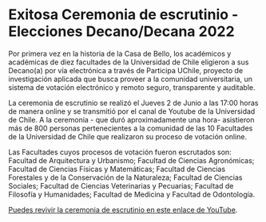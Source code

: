 # Exitosa Ceremonia de escrutinio - Elecciones Decano/Decana 2022

Por primera vez en la historia de la Casa de Bello, los académicos y académicas de diez facultades de la Universidad de Chile eligieron a sus Decano(a) por vía electrónica a través de Participa UChile, proyecto de investigación aplicada que busca proveer a la comunidad universitaria, un sistema de votación electrónico y remoto seguro, transparente y auditable.

La ceremonia de escrutinio se realizó el Jueves 2 de Junio a las 17:00 horas de manera online y se transmitió por el canal de Youtube de la Universidad de Chile. A la ceremonia - que duró aproximadamente una hora- asistieron más de 800 personas pertenecientes a la comunidad de las 10 Facultades de la Universidad de Chile que realizaron su proceso de votación online.

Las Facultades cuyos procesos de votación fueron escrutados son: Facultad de Arquitectura y Urbanismo; Facultad de Ciencias Agronómicas; Facultad de Ciencias Físicas y Matemáticas; Facultad de Ciencias Forestales y de la Conservación de la Naturaleza; Facultad de Ciencias Sociales; Facultad de Ciencias Veterinarias y Pecuarias; Facultad de Filosofía y Humanidades; Facultad de Medicina y Facultad de Odontología.

[Puedes revivir la ceremonia de escrutinio en este enlace de YouTube](https://www.youtube.com/watch?v=vgQye-phqYU).